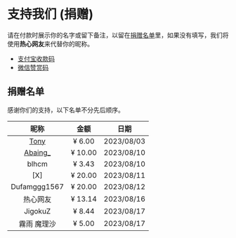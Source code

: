 # 支持我们 (捐赠)
请在付款时展示你的名字或留下备注，以留在[捐赠名单](#_2)里，如果没有填写，我们将使用**热心网友**来代替你的昵称。

- [支付宝收款码](./assets/img/alipay.jpg)
- [微信赞赏码](./assets/img/wechat_reward_qrcode.png)

## 捐赠名单
感谢你们的支持，以下名单不分先后顺序。

| 昵称 | 金额 | 日期 |
|:--:|:--:|:--:|
| [Tony](https://blog.iamsjy.com) | ¥ 6.00 | 2023/08/03 |
| [Abaing_](https://abaing.com) | ¥ 10.00 | 2023/08/10 |
| blhcm | ¥ 3.43 | 2023/08/10 |
| \[X\] | ¥ 20.00 | 2023/08/11 |
| Dufamggg1567 | ¥ 20.00 | 2023/08/12 |
| 热心网友 | ¥ 13.14 | 2023/08/16 |
| JigokuZ | ¥ 8.44 | 2023/08/17 |
| 霧雨 魔理沙 | ¥ 5.00 | 2023/08/17 |
